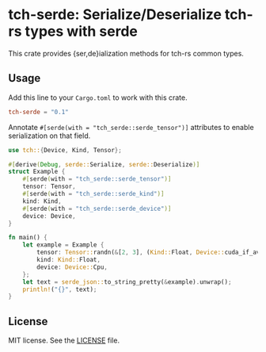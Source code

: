 # tch-serde: Serialize/Deserialize tch-rs types with serde

This crate provides {ser,de}ialization methods for tch-rs common types.

## Usage

Add this line to your `Cargo.toml` to work with this crate.

```toml
tch-serde = "0.1"
```

Annotate `#[serde(with = "tch_serde::serde_tensor")]` attributes to enable serialization on that field.

```rust
use tch::{Device, Kind, Tensor};

#[derive(Debug, serde::Serialize, serde::Deserialize)]
struct Example {
    #[serde(with = "tch_serde::serde_tensor")]
    tensor: Tensor,
    #[serde(with = "tch_serde::serde_kind")]
    kind: Kind,
    #[serde(with = "tch_serde::serde_device")]
    device: Device,
}

fn main() {
    let example = Example {
        tensor: Tensor::randn(&[2, 3], (Kind::Float, Device::cuda_if_available())),
        kind: Kind::Float,
        device: Device::Cpu,
    };
    let text = serde_json::to_string_pretty(&example).unwrap();
    println!("{}", text);
}
```

## License

MIT license. See the [LICENSE](LICENSE) file.
